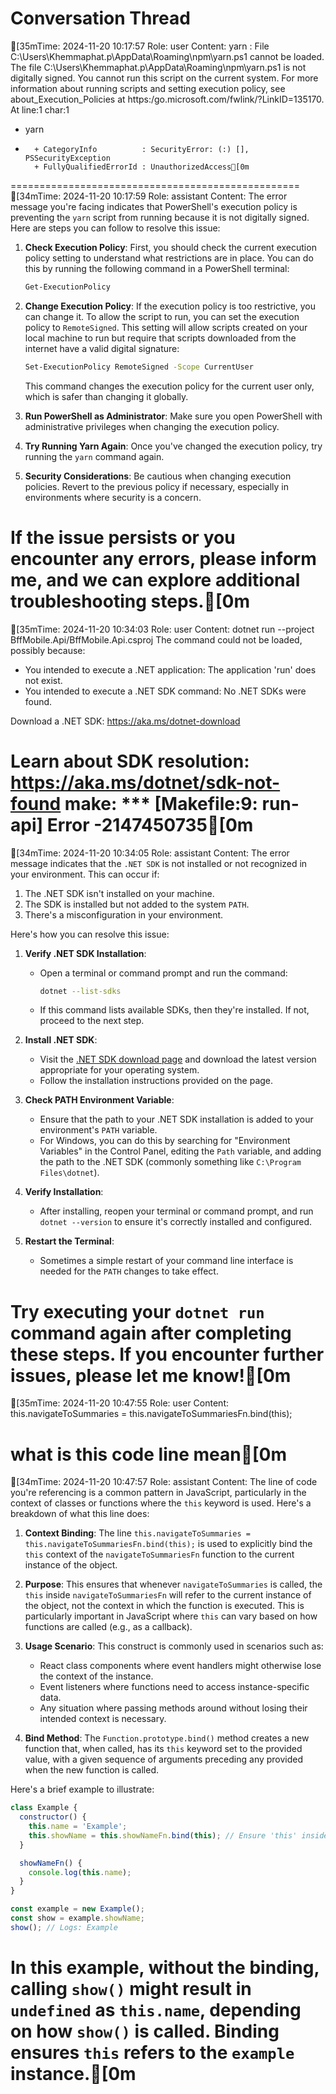 # Conversation Thread

[35mTime: 2024-11-20 10:17:57
Role: user
Content: yarn : File C:\Users\Khemmaphat.p\AppData\Roaming\npm\yarn.ps1 cannot be loaded. The file
C:\Users\Khemmaphat.p\AppData\Roaming\npm\yarn.ps1 is not digitally signed. You cannot run this script on the current
system. For more information about running scripts and setting execution policy, see about_Execution_Policies at
https:/go.microsoft.com/fwlink/?LinkID=135170.
At line:1 char:1
+ yarn
+ ~~~~
    + CategoryInfo          : SecurityError: (:) [], PSSecurityException
    + FullyQualifiedErrorId : UnauthorizedAccess[0m
==================================================
[34mTime: 2024-11-20 10:17:59
Role: assistant
Content: The error message you're facing indicates that PowerShell's execution policy is preventing the `yarn` script from running because it is not digitally signed. Here are steps you can follow to resolve this issue:

1. **Check Execution Policy**: First, you should check the current execution policy setting to understand what restrictions are in place. You can do this by running the following command in a PowerShell terminal:

   ```sh
   Get-ExecutionPolicy
   ```

2. **Change Execution Policy**: If the execution policy is too restrictive, you can change it. To allow the script to run, you can set the execution policy to `RemoteSigned`. This setting will allow scripts created on your local machine to run but require that scripts downloaded from the internet have a valid digital signature:

   ```sh
   Set-ExecutionPolicy RemoteSigned -Scope CurrentUser
   ```

   This command changes the execution policy for the current user only, which is safer than changing it globally.

3. **Run PowerShell as Administrator**: Make sure you open PowerShell with administrative privileges when changing the execution policy.

4. **Try Running Yarn Again**: Once you've changed the execution policy, try running the `yarn` command again.

5. **Security Considerations**: Be cautious when changing execution policies. Revert to the previous policy if necessary, especially in environments where security is a concern.

If the issue persists or you encounter any errors, please inform me, and we can explore additional troubleshooting steps.[0m
==================================================
[35mTime: 2024-11-20 10:34:03
Role: user
Content: dotnet run --project BffMobile.Api/BffMobile.Api.csproj
The command could not be loaded, possibly because:
  * You intended to execute a .NET application:
      The application 'run' does not exist.
  * You intended to execute a .NET SDK command:
      No .NET SDKs were found.

Download a .NET SDK:
https://aka.ms/dotnet-download

Learn about SDK resolution:
https://aka.ms/dotnet/sdk-not-found
make: *** [Makefile:9: run-api] Error -2147450735[0m
==================================================
[34mTime: 2024-11-20 10:34:05
Role: assistant
Content: The error message indicates that the `.NET SDK` is not installed or not recognized in your environment. This can occur if:

1. The .NET SDK isn't installed on your machine.
2. The SDK is installed but not added to the system `PATH`.
3. There's a misconfiguration in your environment.

Here's how you can resolve this issue:

1. **Verify .NET SDK Installation**:
   - Open a terminal or command prompt and run the command: 
     ```sh
     dotnet --list-sdks
     ```
   - If this command lists available SDKs, then they're installed. If not, proceed to the next step.

2. **Install .NET SDK**:
   - Visit the [.NET SDK download page](https://dotnet.microsoft.com/download/dotnet) and download the latest version appropriate for your operating system.
   - Follow the installation instructions provided on the page.

3. **Check PATH Environment Variable**:
   - Ensure that the path to your .NET SDK installation is added to your environment's `PATH` variable.
   - For Windows, you can do this by searching for "Environment Variables" in the Control Panel, editing the `Path` variable, and adding the path to the .NET SDK (commonly something like `C:\Program Files\dotnet`).

4. **Verify Installation**:
   - After installing, reopen your terminal or command prompt, and run `dotnet --version` to ensure it's correctly installed and configured.

5. **Restart the Terminal**:
   - Sometimes a simple restart of your command line interface is needed for the `PATH` changes to take effect.

Try executing your `dotnet run` command again after completing these steps. If you encounter further issues, please let me know![0m
==================================================
[35mTime: 2024-11-20 10:47:55
Role: user
Content: this.navigateToSummaries = this.navigateToSummariesFn.bind(this);

what is this code line mean[0m
==================================================
[34mTime: 2024-11-20 10:47:57
Role: assistant
Content: The line of code you're referencing is a common pattern in JavaScript, particularly in the context of classes or functions where the `this` keyword is used. Here's a breakdown of what this line does:

1. **Context Binding**: The line `this.navigateToSummaries = this.navigateToSummariesFn.bind(this);` is used to explicitly bind the `this` context of the `navigateToSummariesFn` function to the current instance of the object.

2. **Purpose**: This ensures that whenever `navigateToSummaries` is called, the `this` inside `navigateToSummariesFn` will refer to the current instance of the object, not the context in which the function is executed. This is particularly important in JavaScript where `this` can vary based on how functions are called (e.g., as a callback).

3. **Usage Scenario**: This construct is commonly used in scenarios such as:
   - React class components where event handlers might otherwise lose the context of the instance.
   - Event listeners where functions need to access instance-specific data.
   - Any situation where passing methods around without losing their intended context is necessary.

4. **Bind Method**: The `Function.prototype.bind()` method creates a new function that, when called, has its `this` keyword set to the provided value, with a given sequence of arguments preceding any provided when the new function is called.

Here's a brief example to illustrate:

```javascript
class Example {
  constructor() {
    this.name = 'Example';
    this.showName = this.showNameFn.bind(this); // Ensure 'this' inside showNameFn points to the instance
  }

  showNameFn() {
    console.log(this.name);
  }
}

const example = new Example();
const show = example.showName;
show(); // Logs: Example
```

In this example, without the binding, calling `show()` might result in `undefined` as `this.name`, depending on how `show()` is called. Binding ensures `this` refers to the `example` instance.[0m
==================================================
